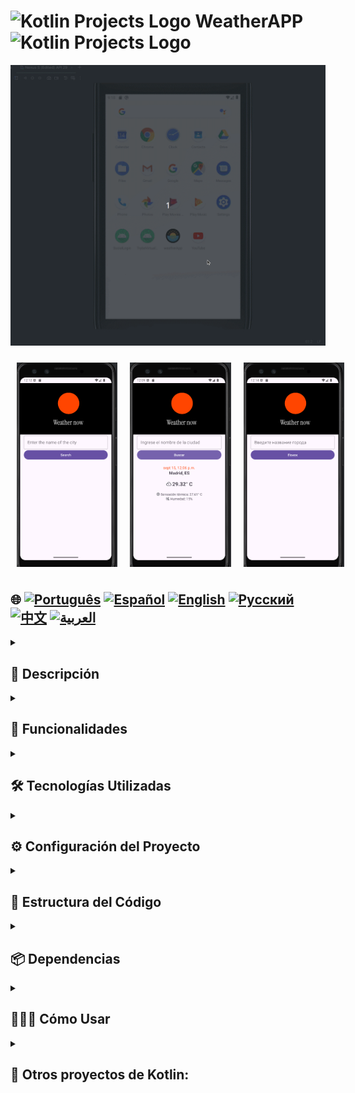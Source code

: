 # <img src="https://cdn-icons-png.flaticon.com/128/4300/4300493.png" alt="Kotlin Projects Logo" width="42" height="30" />  WeatherAPP <img src="https://cdn-icons-png.flaticon.com/128/4300/4300493.png" alt="Kotlin Projects Logo" width="42" height="30" />

![WeatherApp](./app/src/main/weather.gif)

<div style="display: flex; justify-content: space-around;">
  <img src="./app/src/main/res/drawable/english.png" alt="english version app" style="width:32%; height: auto; margin:10px;" />
  <img src="./app/src/main/res/drawable/spanish.png" alt="spanish version app" style="width:32%; height: auto; margin:10px;" />
  <img src="./app/src/main/res/drawable/ru.png" alt="russian version app" style="width:32%; height: auto; margin:10px;" />
</div>

## 🌐 [![Português](https://img.shields.io/badge/Português-green)](https://github.com/SamuelRocha91/kotlinWeatherApp/blob/main/README.md) [![Español](https://img.shields.io/badge/Español-yellow)](https://github.com/SamuelRocha91/kotlinWeatherApp/blob/main/README_es.md) [![English](https://img.shields.io/badge/English-blue)](https://github.com/SamuelRocha91/kotlinWeatherApp/blob/main/README_en.md) [![Русский](https://img.shields.io/badge/Русский-lightgrey)](https://github.com/SamuelRocha91/kotlinWeatherApp/blob/main/README_ru.md) [![中文](https://img.shields.io/badge/中文-red)](https://github.com/SamuelRocha91/kotlinWeatherApp/blob/main/README_ch.md) [![العربية](https://img.shields.io/badge/العربية-orange)](https://github.com/SamuelRocha91/kotlinWeatherApp/blob/main/README_ar.md)

<details>
  <summary><h2>📜 Descripción</h2></summary>

  El **WeatherApp** es una aplicación Android sencilla que permite al usuario buscar información sobre el clima de cualquier ciudad en tiempo real, utilizando la API de **OpenWeather**. Con una interfaz amigable, el usuario puede ver la temperatura actual, la sensación térmica, la humedad y la hora de la última actualización del clima.

</details>

<details>
  <summary><h2>🌟 Funcionalidades</h2></summary>

  - Búsqueda del clima en tiempo real por ciudad.
  - Muestra la temperatura actual (en Celsius), la sensación térmica, la humedad y el nombre de la ciudad.
  - Interfaz minimalista y amigable.
  - Toast personalizado para errores y mensajes.

</details>

<details>
  <summary><h2>🛠️ Tecnologías Utilizadas</h2></summary>

  - **Kotlin**: Lenguaje principal utilizado en el desarrollo de la aplicación.
  - **Coroutines**: Utilizado para operaciones asíncronas como solicitudes a la API del clima.
  - **Retrofit**: Biblioteca utilizada para consumir APIs RESTful.
  - **OpenWeather API**: API utilizada para obtener la información meteorológica.
  - **Material Design**: Componentes del diseño material de Android para una interfaz visualmente agradable.
  - **Toast personalizado**: Para mostrar mensajes de error más llamativos.

</details>

<details>
  <summary><h2>⚙️ Configuración del Proyecto</h2></summary>

  <details>
    <summary><h3>Requisitos previos</h3></summary>

    - Android Studio 4.1 o superior.
    - Gradle 7.0 o superior.
    - Cuenta en [OpenWeather API](https://openweathermap.org/api) para obtener una clave de API.

  </details>

  <details>
    <summary><h3>Instalación</h3></summary>

    1. Clona el repositorio:
       ```bash
       git clone git@github.com:SamuelRocha91/kotlinWeatherApp.git
       ```

    2. Abre el proyecto en **Android Studio**.

    3. Agrega tu clave de API de OpenWeather en el archivo `local.properties`:
       ```
       API_KEY=your_api_key_here
       ```

    4. Compila y ejecuta el proyecto en tu emulador o dispositivo Android.

  </details>

</details>

<details>
  <summary><h2>📂 Estructura del Código</h2></summary>

  - **MainActivity.kt**: Actividad principal de la aplicación que gestiona la interfaz y maneja las interacciones del usuario.
  - **OpenWeather.kt**: Interfaz que define las llamadas a la API del clima utilizando Retrofit.
  - **Utilidades**: Funciones utilitarias, como la conversión de timestamp Unix a un formato legible, pueden ser extraídas y colocadas en una clase de utilidades.
  - **Layouts**: Archivos de diseño XML definidos en la carpeta `res/layout`, que incluyen la estructura de la interfaz de usuario.

</details>

<details>
  <summary><h2>📦 Dependencias</h2></summary>

  - `implementation "org.jetbrains.kotlinx:kotlinx-coroutines-core:1.5.2"`
  - `implementation "com.squareup.retrofit2:retrofit:2.9.0"`
  - `implementation "com.squareup.retrofit2:converter-gson:2.9.0"`
  - `implementation "com.google.android.material:material:1.4.0"`

</details>

<details>
  <summary><h2>🧑‍🤝‍🧑 Cómo Usar</h2></summary>

  1. Abre la aplicación.
  2. Ingresa el nombre de una ciudad en el campo de búsqueda.
  3. Haz clic en el botón "Buscar".
  4. Ve la información sobre el clima, incluyendo:
      - Temperatura actual.
      - Sensación térmica.
      - Humedad.
      - Nombre de la ciudad y país.

</details>

<details>
  <summary><h2>📁 Otros proyectos de Kotlin:</h2></summary>

  - 📜 [Virtual Menu](https://github.com/SamuelRocha91/kotlinVirtualMenu/blob/main/README_es.md)
  - 👤 [Social Login](https://github.com/SamuelRocha91/kotlinLoginSocial/blob/main/README_es.md)
  - 💱 [kotlin Exchange Rate](https://github.com/SamuelRocha91/kotlinExchangeRate/blob/main/README_es.md)

</details>
